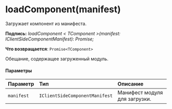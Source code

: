 # <a name="loadcomponentmanifest"></a>loadComponent(manifest)




Загружает компонент из манифеста.

**Подпись:** _loadComponent < TComponent >(manifest: IClientSideComponentManifest): Promise<TComponent>;_

**Что возвращается**: `Promise<TComponent>`



Обещание, содержащее загруженный модуль.

#### <a name="parameters"></a>Параметры


| Параметр       | Тип    | Описание |
|:-------------|:---------------|:------------|
| `manifest`    | `IClientSideComponentManifest` | Манифест модуля для загрузки. |


